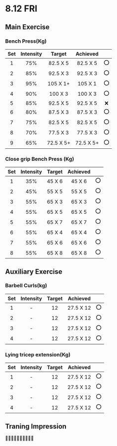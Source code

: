 # 8.12 FRI

## Main Exercise



### Bench Press(Kg)

| Set  | Intensity |  Target   | Achieved  |      |
| :--: | :-------: | :-------: | :-------: | :--: |
|  1   |    75%    | 82.5 X 5  | 82.5 X 5  |  ⭕   |
|  2   |    85%    | 92.5 X 3  | 92.5 X 3  |  ⭕   |
|  3   |    95%    | 105 X 1+  |  105 X 1  |  ⭕   |
|  4   |    90%    |  100 X 3  |  100 X 3  |  ⭕   |
|  5   |    85%    | 92.5 X 5  | 92.5 X 5  |  ❌   |
|  6   |    80%    | 87.5 X 3  | 87.5 X 3  |  ⭕   |
|  7   |    75%    | 82.5 X 5  | 82.5 X 5  |  ⭕   |
|  8   |    70%    | 77.5 X 3  | 77.5 X 3  |  ⭕   |
|  9   |    65%    | 72.5 X 5+ | 72.5 X 5+ |  ⭕   |



### Close grip Bench Press (Kg)

| Set  | Intensity | Target | Achieved |      |
| :--: | :-------: | :----: | :------: | :--: |
|  1   |    35%    | 45 X 6 |  45 X 6  |  ⭕   |
|  2   |    45%    | 55 X 5 |  55 X 5  |  ⭕   |
|  3   |    55%    | 65 X 3 |  65 X 3  |  ⭕   |
|  4   |    55%    | 65 X 5 |  65 X 5  |  ⭕   |
|  5   |    55%    | 65 X 7 |  65 X 7  |  ⭕   |
|  6   |    55%    | 65 X 4 |  65 X 4  |  ⭕   |
|  7   |    55%    | 65 X 6 |  65 X 6  |  ⭕   |
|  8   |    55%    | 65 X 8 |  65 X 8  |  ⭕   |



## Auxiliary Exercise



### Barbell Curls(kg)

| Set  | Intensity | Target | Achieved  |      |
| :--: | :-------: | :----: | :-------: | :--: |
|  1   |     -     |   12   | 27.5 X 12 |  ⭕   |
|  2   |     -     |   12   | 27.5 X 12 |  ⭕   |
|  3   |     -     |   12   | 27.5 X 12 |  ⭕   |
|  4   |     -     |   12   | 27.5 X 12 |  ⭕   |



### Lying tricep extension(Kg)

| Set  | Intensity | Target | Achieved  |      |
| :--: | :-------: | :----: | :-------: | :--: |
|  1   |     -     |   12   | 27.5 X 12 |  ⭕   |
|  2   |     -     |   12   | 27.5 X 12 |  ⭕   |
|  3   |     -     |   12   | 27.5 X 12 |  ⭕   |
|  4   |     -     |   12   | 27.5 X 12 |  ⭕   |





## Traning Impression

💪💪💪💪💪💪💪💪💪💪

